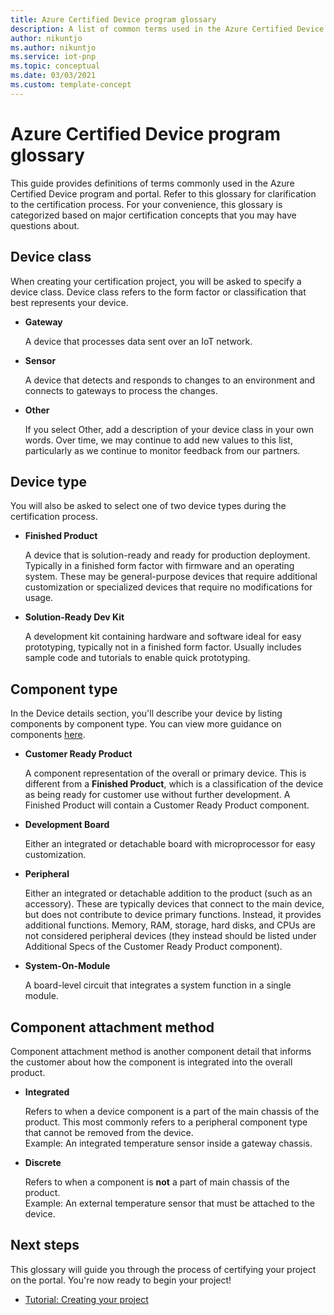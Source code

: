 ```yaml
---
title: Azure Certified Device program glossary
description: A list of common terms used in the Azure Certified Device program
author: nikuntjo
ms.author: nikuntjo
ms.service: iot-pnp
ms.topic: conceptual 
ms.date: 03/03/2021
ms.custom: template-concept
---
```


# Azure Certified Device program glossary

This guide provides definitions of terms commonly used in the Azure Certified Device program and portal. Refer to this glossary for clarification to the certification process. For your convenience, this glossary is categorized based on major certification concepts that you may have questions about.

## Device class

When creating your certification project, you will be asked to specify a device class. Device class refers to the form factor or classification that best represents your device.

- **Gateway**

    A device that processes data sent over an IoT network.

- **Sensor**

    A device that detects and responds to changes to an environment and connects to gateways to process the changes.

- **Other**

    If you select Other, add a description of your device class in your own words. Over time, we may continue to add new values to this list, particularly as we continue to monitor feedback from our partners.

## Device type

You will also be asked to select one of two device types during the certification process.

- **Finished Product**

    A device that is solution-ready and ready for production deployment. Typically in a finished form factor with firmware and an operating system. These may be general-purpose devices that require additional customization or specialized devices that require no modifications for usage.
- **Solution-Ready Dev Kit**

    A development kit containing hardware and software ideal for easy prototyping, typically not in a finished form factor. Usually includes sample code and tutorials to enable quick prototyping.

## Component type

In the Device details section, you'll describe your device by listing components by component type. You can view more guidance on components [here](./how-to-using-the-components-feature.md).

- **Customer Ready Product**

    A component representation of the overall or primary device. This is different from a **Finished Product**, which is a classification of the device as being ready for customer use without further development. A Finished Product will contain a Customer Ready Product component.
- **Development Board**

    Either an integrated or detachable board with microprocessor for easy customization.
- **Peripheral**

    Either an integrated or detachable addition to the product (such as an accessory). These are typically devices that connect to the main device, but does not contribute to device primary functions. Instead, it provides additional functions. Memory, RAM, storage, hard disks, and CPUs are not considered peripheral devices (they instead should be listed under Additional Specs of the Customer Ready Product component).
- **System-On-Module**  

    A board-level circuit that integrates a system function in a single module.

## Component attachment method

Component attachment method is another component detail that informs the customer about how the component is integrated into the overall product.

- **Integrated**
 
    Refers to when a device component is a part of the main chassis of the product. This most commonly refers to a peripheral component type that cannot be removed from the device.  
    Example: An integrated temperature sensor inside a gateway chassis.

- **Discrete**

    Refers to when a component is **not** a part of main chassis of the product.  
    Example: An external temperature sensor that must be attached to the device.


## Next steps

This glossary will guide you through the process of certifying your project on the portal. You're now ready to begin your project!
- [Tutorial: Creating your project](./tutorial-01-creating-your-project.md)
